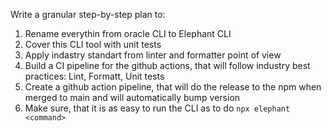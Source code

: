 Write a granular step-by-step plan to:

1. Rename everythin from oracle CLI to Elephant CLI
1. Cover this CLI tool with unit tests
1. Apply indastry standart from linter and formatter point of view
1. Build a CI pipeline for the github actions, that will follow industry best practices: Lint, Formatt, Unit tests
1. Create a github action pipeline, that will do the release to the npm when merged to main and will automatically bump version
1. Make sure, that it is as easy to run the CLI as to do `npx elephant <command>`
